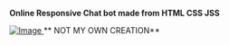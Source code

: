 **Online Responsive Chat bot made from HTML CSS JSS**

<a href="https://rojansapkota.com.np/">
         <img alt="Image" src="https://image.thum.io/get/width/1200/png/wait/1/https://chat.rojansapkota.com.np/">
      </a>
** NOT MY OWN CREATION**

